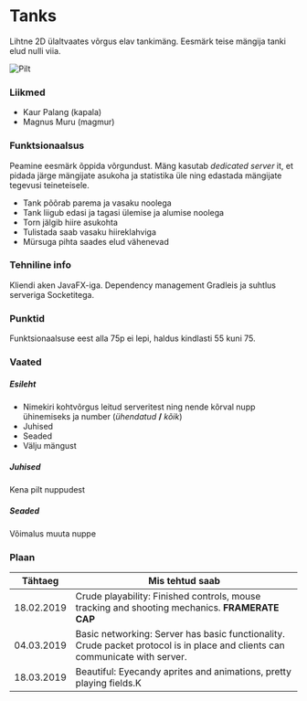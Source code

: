 # Tanks
Lihtne 2D ülaltvaates võrgus elav tankimäng. Eesmärk teise mängija tanki elud nulli viia. 

![Pilt](https://gitlab.cs.ttu.ee/kapala/iti0202-2019-gui/blob/931abc4f1d62421a21a38c4631f1572e33d21648/images/2019-02-18_23-17.png)


### Liikmed
- Kaur Palang (kapala)
- Magnus Muru (magmur)

### Funktsionaalsus
Peamine eesmärk õppida võrgundust. Mäng kasutab _dedicated server_ it, et pidada järge mängijate asukoha ja statistika üle ning edastada mängijate tegevusi teineteisele.

- Tank põõrab parema ja vasaku noolega
- Tank liigub edasi ja tagasi ülemise ja alumise noolega
- Torn jälgib hiire asukohta
- Tulistada saab vasaku hiireklahviga
- Mürsuga pihta saades elud vähenevad

### Tehniline info
Kliendi aken JavaFX-iga. Dependency management Gradleis ja suhtlus serveriga Socketitega.

### Punktid
Funktsionaalsuse eest alla 75p ei lepi, haldus kindlasti 55 kuni 75.

### Vaated
##### Esileht
- Nimekiri kohtvõrgus leitud serveritest ning nende kõrval nupp ühinemiseks ja number (_ühendatud_ **/** _kõik_)
- Juhised
- Seaded
- Välju mängust

##### Juhised
Kena pilt nuppudest

##### Seaded
Võimalus muuta nuppe

### Plaan

Tähtaeg | Mis tehtud saab
------------- | -------------|
18.02.2019 | Crude playability: Finished controls, mouse tracking and shooting mechanics. **FRAMERATE CAP**
04.03.2019 | Basic networking: Server has basic functionality. Crude packet protocol is in place and clients can communicate with server.
18.03.2019 | Beautiful: Eyecandy aprites and animations, pretty playing fields.K
